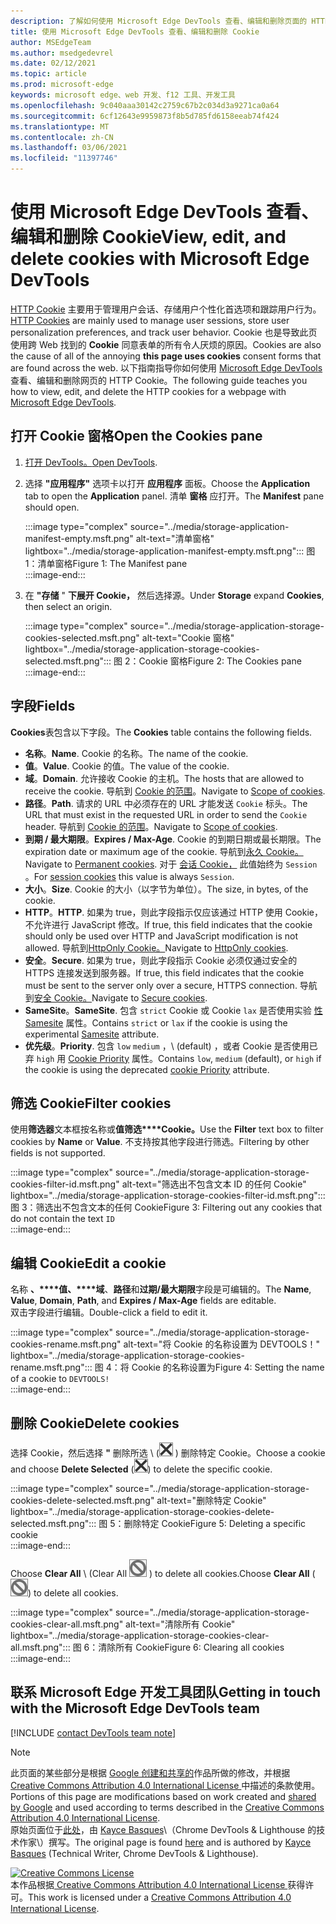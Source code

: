 ```yaml
---
description: 了解如何使用 Microsoft Edge DevTools 查看、编辑和删除页面的 HTTP Cookie。
title: 使用 Microsoft Edge DevTools 查看、编辑和删除 Cookie
author: MSEdgeTeam
ms.author: msedgedevrel
ms.date: 02/12/2021
ms.topic: article
ms.prod: microsoft-edge
keywords: microsoft edge、web 开发、f12 工具、开发工具
ms.openlocfilehash: 9c040aaa30142c2759c67b2c034d3a9271ca0a64
ms.sourcegitcommit: 6cf12643e9959873f8b5d785fd6158eeab74f424
ms.translationtype: MT
ms.contentlocale: zh-CN
ms.lasthandoff: 03/06/2021
ms.locfileid: "11397746"
---
```

<!-- Copyright Kayce Basques 

   Licensed under the Apache License, Version 2.0 (the "License");
   you may not use this file except in compliance with the License.
   You may obtain a copy of the License at

       https://www.apache.org/licenses/LICENSE-2.0

   Unless required by applicable law or agreed to in writing, software
   distributed under the License is distributed on an "AS IS" BASIS,
   WITHOUT WARRANTIES OR CONDITIONS OF ANY KIND, either express or implied.
   See the License for the specific language governing permissions and
   limitations under the License.  -->

# <a name="view-edit-and-delete-cookies-with-microsoft-edge-devtools"></a><span data-ttu-id="684b9-104">使用 Microsoft Edge DevTools 查看、编辑和删除 Cookie</span><span class="sxs-lookup"><span data-stu-id="684b9-104">View, edit, and delete cookies with Microsoft Edge DevTools</span></span>  

<span data-ttu-id="684b9-105">[HTTP Cookie][MDNHTTPCookies] 主要用于管理用户会话、存储用户个性化首选项和跟踪用户行为。</span><span class="sxs-lookup"><span data-stu-id="684b9-105">[HTTP Cookies][MDNHTTPCookies] are mainly used to manage user sessions, store user personalization preferences, and track user behavior.</span></span>  <span data-ttu-id="684b9-106">Cookie 也是导致此页使用跨 Web 找到的 **Cookie** 同意表单的所有令人厌烦的原因。</span><span class="sxs-lookup"><span data-stu-id="684b9-106">Cookies are also the cause of all of the annoying **this page uses cookies** consent forms that are found across the web.</span></span>  <span data-ttu-id="684b9-107">以下指南指导你如何使用 [Microsoft Edge DevTools][MicrosoftEdgeDevTools]查看、编辑和删除网页的 HTTP Cookie。</span><span class="sxs-lookup"><span data-stu-id="684b9-107">The following guide teaches you how to view, edit, and delete the HTTP cookies for a webpage with [Microsoft Edge DevTools][MicrosoftEdgeDevTools].</span></span>  

## <a name="open-the-cookies-pane"></a><span data-ttu-id="684b9-108">打开 Cookie 窗格</span><span class="sxs-lookup"><span data-stu-id="684b9-108">Open the Cookies pane</span></span>  

1.  <span data-ttu-id="684b9-109">[打开 DevTools。][DevToolsOpen]</span><span class="sxs-lookup"><span data-stu-id="684b9-109">[Open DevTools][DevToolsOpen].</span></span>  
1.  <span data-ttu-id="684b9-110">选择 **"应用程序"** 选项卡以打开 **应用程序** 面板。</span><span class="sxs-lookup"><span data-stu-id="684b9-110">Choose the **Application** tab to open the **Application** panel.</span></span>  <span data-ttu-id="684b9-111">清单 **窗格** 应打开。</span><span class="sxs-lookup"><span data-stu-id="684b9-111">The **Manifest** pane should open.</span></span>  
    
    :::image type="complex" source="../media/storage-application-manifest-empty.msft.png" alt-text="清单窗格" lightbox="../media/storage-application-manifest-empty.msft.png":::
       <span data-ttu-id="684b9-113">图 1：清单窗格</span><span class="sxs-lookup"><span data-stu-id="684b9-113">Figure 1:  The Manifest pane</span></span>  
    :::image-end:::  

1.  <span data-ttu-id="684b9-114">在 **"存储** " **下展开 Cookie，** 然后选择源。</span><span class="sxs-lookup"><span data-stu-id="684b9-114">Under **Storage** expand **Cookies**, then select an origin.</span></span>  
    
    :::image type="complex" source="../media/storage-application-storage-cookies-selected.msft.png" alt-text="Cookie 窗格" lightbox="../media/storage-application-storage-cookies-selected.msft.png":::
       <span data-ttu-id="684b9-116">图 2：Cookie 窗格</span><span class="sxs-lookup"><span data-stu-id="684b9-116">Figure 2:  The Cookies pane</span></span>  
    :::image-end:::  

## <a name="fields"></a><span data-ttu-id="684b9-117">字段</span><span class="sxs-lookup"><span data-stu-id="684b9-117">Fields</span></span>  

<span data-ttu-id="684b9-118">**Cookies**表包含以下字段。</span><span class="sxs-lookup"><span data-stu-id="684b9-118">The **Cookies** table contains the following fields.</span></span>  

*   <span data-ttu-id="684b9-119">**名称**。</span><span class="sxs-lookup"><span data-stu-id="684b9-119">**Name**.</span></span>  <span data-ttu-id="684b9-120">Cookie 的名称。</span><span class="sxs-lookup"><span data-stu-id="684b9-120">The name of the cookie.</span></span>  
*   <span data-ttu-id="684b9-121">**值**。</span><span class="sxs-lookup"><span data-stu-id="684b9-121">**Value**.</span></span>  <span data-ttu-id="684b9-122">Cookie 的值。</span><span class="sxs-lookup"><span data-stu-id="684b9-122">The value of the cookie.</span></span>  
*   <span data-ttu-id="684b9-123">**域**。</span><span class="sxs-lookup"><span data-stu-id="684b9-123">**Domain**.</span></span>  <span data-ttu-id="684b9-124">允许接收 Cookie 的主机。</span><span class="sxs-lookup"><span data-stu-id="684b9-124">The hosts that are allowed to receive the cookie.</span></span>  <span data-ttu-id="684b9-125">导航到 [Cookie 的范围][MDNHTTPCookiesScope]。</span><span class="sxs-lookup"><span data-stu-id="684b9-125">Navigate to [Scope of cookies][MDNHTTPCookiesScope].</span></span>  
*   <span data-ttu-id="684b9-126">**路径**。</span><span class="sxs-lookup"><span data-stu-id="684b9-126">**Path**.</span></span>  <span data-ttu-id="684b9-127">请求的 URL 中必须存在的 URL 才能发送 `Cookie` 标头。</span><span class="sxs-lookup"><span data-stu-id="684b9-127">The URL that must exist in the requested URL in order to send the `Cookie` header.</span></span>  <span data-ttu-id="684b9-128">导航到 [Cookie 的范围][MDNHTTPCookiesScope]。</span><span class="sxs-lookup"><span data-stu-id="684b9-128">Navigate to [Scope of cookies][MDNHTTPCookiesScope].</span></span>  
*   <span data-ttu-id="684b9-129">**到期 / 最大期限**。</span><span class="sxs-lookup"><span data-stu-id="684b9-129">**Expires / Max-Age**.</span></span>  <span data-ttu-id="684b9-130">Cookie 的到期日期或最长期限。</span><span class="sxs-lookup"><span data-stu-id="684b9-130">The expiration date or maximum age of the cookie.</span></span>  <span data-ttu-id="684b9-131">导航到[永久 Cookie。][MDNHTTPCookiesPermanent]</span><span class="sxs-lookup"><span data-stu-id="684b9-131">Navigate to [Permanent cookies][MDNHTTPCookiesPermanent].</span></span>  <span data-ttu-id="684b9-132">对于 [会话 Cookie，][MDNHTTPCookiesSession] 此值始终为 `Session` 。</span><span class="sxs-lookup"><span data-stu-id="684b9-132">For [session cookies][MDNHTTPCookiesSession] this value is always `Session`.</span></span>  
*   <span data-ttu-id="684b9-133">**大小**。</span><span class="sxs-lookup"><span data-stu-id="684b9-133">**Size**.</span></span>  <span data-ttu-id="684b9-134">Cookie 的大小（以字节为单位）。</span><span class="sxs-lookup"><span data-stu-id="684b9-134">The size, in bytes, of the cookie.</span></span>  
*   <span data-ttu-id="684b9-135">**HTTP**。</span><span class="sxs-lookup"><span data-stu-id="684b9-135">**HTTP**.</span></span>  <span data-ttu-id="684b9-136">如果为 true，则此字段指示仅应该通过 HTTP 使用 Cookie，不允许进行 JavaScript 修改。</span><span class="sxs-lookup"><span data-stu-id="684b9-136">If true, this field indicates that the cookie should only be used over HTTP and JavaScript modification is not allowed.</span></span>  <span data-ttu-id="684b9-137">导航到[HttpOnly Cookie。][MDNHTTPCookiesSecure]</span><span class="sxs-lookup"><span data-stu-id="684b9-137">Navigate to [HttpOnly cookies][MDNHTTPCookiesSecure].</span></span>  
*   <span data-ttu-id="684b9-138">**安全**。</span><span class="sxs-lookup"><span data-stu-id="684b9-138">**Secure**.</span></span>  <span data-ttu-id="684b9-139">如果为 true，则此字段指示 Cookie 必须仅通过安全的 HTTPS 连接发送到服务器。</span><span class="sxs-lookup"><span data-stu-id="684b9-139">If true, this field indicates that the cookie must be sent to the server only over a secure, HTTPS connection.</span></span>  <span data-ttu-id="684b9-140">导航到[安全 Cookie。][MDNHTTPCookiesSecure]</span><span class="sxs-lookup"><span data-stu-id="684b9-140">Navigate to [Secure cookies][MDNHTTPCookiesSecure].</span></span>  
*   <span data-ttu-id="684b9-141">**SameSite**。</span><span class="sxs-lookup"><span data-stu-id="684b9-141">**SameSite**.</span></span>  <span data-ttu-id="684b9-142">包含 `strict` Cookie 或 Cookie `lax` 是否使用实验 [性 Samesite][MDNHTTPCookiesSamesite] 属性。</span><span class="sxs-lookup"><span data-stu-id="684b9-142">Contains `strict` or `lax` if the cookie is using the experimental [Samesite][MDNHTTPCookiesSamesite] attribute.</span></span>  
*   <span data-ttu-id="684b9-143">**优先级**。</span><span class="sxs-lookup"><span data-stu-id="684b9-143">**Priority**.</span></span>  <span data-ttu-id="684b9-144">包含 `low` `medium` ，\ (default\) ，或者 Cookie 是否使用已弃 `high` 用 [Cookie Priority][ChromiumIssue232693] 属性。</span><span class="sxs-lookup"><span data-stu-id="684b9-144">Contains `low`, `medium` \(default\), or `high` if the cookie is using the deprecated [cookie Priority][ChromiumIssue232693] attribute.</span></span>

## <a name="filter-cookies"></a><span data-ttu-id="684b9-145">筛选 Cookie</span><span class="sxs-lookup"><span data-stu-id="684b9-145">Filter cookies</span></span>  

<span data-ttu-id="684b9-146">使用**筛选器**文本框按名称或**值筛选\*\*\*\*Cookie。**</span><span class="sxs-lookup"><span data-stu-id="684b9-146">Use the **Filter** text box to filter cookies by **Name** or **Value**.</span></span>  <span data-ttu-id="684b9-147">不支持按其他字段进行筛选。</span><span class="sxs-lookup"><span data-stu-id="684b9-147">Filtering by other fields is not supported.</span></span>  

:::image type="complex" source="../media/storage-application-storage-cookies-filter-id.msft.png" alt-text="筛选出不包含文本 ID 的任何 Cookie" lightbox="../media/storage-application-storage-cookies-filter-id.msft.png":::
   <span data-ttu-id="684b9-149">图 3：筛选出不包含文本的任何 Cookie</span><span class="sxs-lookup"><span data-stu-id="684b9-149">Figure 3:  Filtering out any cookies that do not contain the text</span></span> `ID`  
:::image-end:::  

## <a name="edit-a-cookie"></a><span data-ttu-id="684b9-150">编辑 Cookie</span><span class="sxs-lookup"><span data-stu-id="684b9-150">Edit a cookie</span></span>  

<span data-ttu-id="684b9-151">名称 **、\*\*\*\*值、\*\*\*\*域**、**路径**和**过期/最大期限**字段是可编辑的。</span><span class="sxs-lookup"><span data-stu-id="684b9-151">The **Name**, **Value**, **Domain**, **Path**, and **Expires / Max-Age** fields are editable.</span></span>  
<span data-ttu-id="684b9-152">双击字段进行编辑。</span><span class="sxs-lookup"><span data-stu-id="684b9-152">Double-click a field to edit it.</span></span>  

:::image type="complex" source="../media/storage-application-storage-cookies-rename.msft.png" alt-text="将 Cookie 的名称设置为 DEVTOOLS！" lightbox="../media/storage-application-storage-cookies-rename.msft.png":::
   <span data-ttu-id="684b9-154">图 4：将 Cookie 的名称设置为</span><span class="sxs-lookup"><span data-stu-id="684b9-154">Figure 4:  Setting the name of a cookie to</span></span> `DEVTOOLS!`  
:::image-end:::  

## <a name="delete-cookies"></a><span data-ttu-id="684b9-155">删除 Cookie</span><span class="sxs-lookup"><span data-stu-id="684b9-155">Delete cookies</span></span>  

<span data-ttu-id="684b9-156">选择 Cookie，然后选择 **"** 删除所选 \ (![ 删除所选 ][ImageDeleteIcon] \) 删除特定 Cookie。</span><span class="sxs-lookup"><span data-stu-id="684b9-156">Choose a cookie and choose **Delete Selected** \(![Delete Selected][ImageDeleteIcon]\) to delete the specific cookie.</span></span>  

:::image type="complex" source="../media/storage-application-storage-cookies-delete-selected.msft.png" alt-text="删除特定 Cookie" lightbox="../media/storage-application-storage-cookies-delete-selected.msft.png":::
   <span data-ttu-id="684b9-158">图 5：删除特定 Cookie</span><span class="sxs-lookup"><span data-stu-id="684b9-158">Figure 5:  Deleting a specific cookie</span></span>  
:::image-end:::  

<span data-ttu-id="684b9-159">Choose **Clear All** \ (Clear All ![ ][ImageClearIcon] \) to delete all cookies.</span><span class="sxs-lookup"><span data-stu-id="684b9-159">Choose **Clear All** \(![Clear All][ImageClearIcon]\)  to delete all cookies.</span></span>  

:::image type="complex" source="../media/storage-application-storage-cookies-clear-all.msft.png" alt-text="清除所有 Cookie" lightbox="../media/storage-application-storage-cookies-clear-all.msft.png":::
   <span data-ttu-id="684b9-161">图 6：清除所有 Cookie</span><span class="sxs-lookup"><span data-stu-id="684b9-161">Figure 6:  Clearing all cookies</span></span>  
:::image-end:::  

## <a name="getting-in-touch-with-the-microsoft-edge-devtools-team"></a><span data-ttu-id="684b9-162">联系 Microsoft Edge 开发工具团队</span><span class="sxs-lookup"><span data-stu-id="684b9-162">Getting in touch with the Microsoft Edge DevTools team</span></span>  

[!INCLUDE [contact DevTools team note](../includes/contact-devtools-team-note.md)]  

<!-- image links -->  

[ImageClearIcon]: ../media/clear-icon.msft.png  
[ImageDeleteIcon]: ../media/delete-icon.msft.png  

<!-- links -->  

[MicrosoftEdgeDevTools]: /microsoft-edge/devtools-guide-chromium "Microsoft Edge (Chromium) 开发人员工具"  
[DevToolsOpen]: /microsoft-edge/devtools-guide-chromium/open "打开 Microsoft Edge DevTools"  

[ChromiumIssue232693]: https://bugs.chromium.org/p/chromium/issues/detail?id=232693 "Chromium 问题 232693：实现 Cookie 服务优先级|Chromium Bugs"  

[MDNHTTPCookies]: https://developer.mozilla.org/docs/Web/HTTP/Cookies "HTTP cookie |MDN"  
[MDNHTTPCookiesPermanent]: https://developer.mozilla.org/docs/Web/HTTP/Cookies#Permanent_cookies "HTTP Cookie - 永久 cookie |MDN"  
[MDNHTTPCookiesSamesite]: https://developer.mozilla.org/docs/Web/HTTP/Cookies#SameSite_cookies "HTTP Cookie - SameSite cookie |MDN"  
[MDNHTTPCookiesScope]: https://developer.mozilla.org/docs/Web/HTTP/Cookies#Scope_of_cookies "HTTP Cookie - Cookie |MDN"  
[MDNHTTPCookiesSecure]: https://developer.mozilla.org/docs/Web/HTTP/Cookies#Secure_and_HttpOnly_cookies "HTTP Cookie - 安全 Cookie 和 HttpOnly cookie |MDN"  
[MDNHTTPCookiesSession]: https://developer.mozilla.org/docs/Web/HTTP/Cookies#Session_cookies "HTTP Cookie - 会话|MDN"  

> [!NOTE]
> <span data-ttu-id="684b9-172">此页面的某些部分是根据 [Google 创建和共享的][GoogleSitePolicies]作品所做的修改，并根据[ Creative Commons Attribution 4.0 International License ][CCA4IL]中描述的条款使用。</span><span class="sxs-lookup"><span data-stu-id="684b9-172">Portions of this page are modifications based on work created and [shared by Google][GoogleSitePolicies] and used according to terms described in the [Creative Commons Attribution 4.0 International License][CCA4IL].</span></span>  
> <span data-ttu-id="684b9-173">原始页面位于[此处](https://developers.google.com/web/tools/chrome-devtools/storage/cookies)，由 [Kayce Basques][KayceBasques]\（Chrome DevTools \& Lighthouse 的技术作家\）撰写。</span><span class="sxs-lookup"><span data-stu-id="684b9-173">The original page is found [here](https://developers.google.com/web/tools/chrome-devtools/storage/cookies) and is authored by [Kayce Basques][KayceBasques] \(Technical Writer, Chrome DevTools \& Lighthouse\).</span></span>  

[![Creative Commons License][CCby4Image]][CCA4IL]  
<span data-ttu-id="684b9-175">本作品根据[ Creative Commons Attribution 4.0 International License ][CCA4IL]获得许可。</span><span class="sxs-lookup"><span data-stu-id="684b9-175">This work is licensed under a [Creative Commons Attribution 4.0 International License][CCA4IL].</span></span>  

[CCA4IL]: https://creativecommons.org/licenses/by/4.0  
[CCby4Image]: https://i.creativecommons.org/l/by/4.0/88x31.png  
[GoogleSitePolicies]: https://developers.google.com/terms/site-policies  
[KayceBasques]: https://developers.google.com/web/resources/contributors/kaycebasques  
